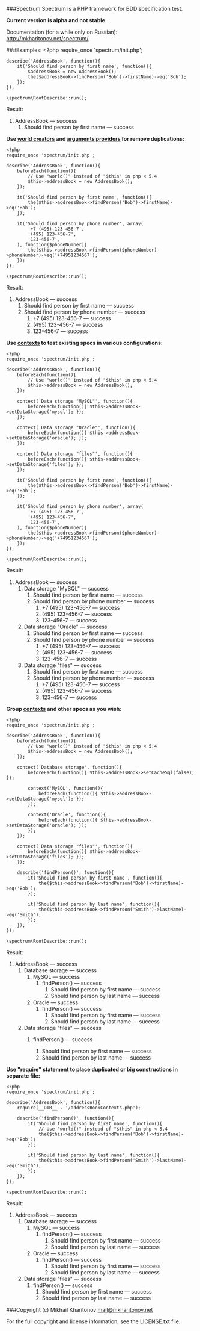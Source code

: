 ###Spectrum
Spectrum is a PHP framework for BDD specification test.

**Current version is alpha and not stable.**

Documentation (for a while only on Russian): http://mkharitonov.net/spectrum/

###Examples:
	<?php
	require_once 'spectrum/init.php';

	describe('AddressBook', function(){
		it('Should find person by first name', function(){
			$addressBook = new AddressBook();
			the($addressBook->findPerson('Bob')->firstName)->eq('Bob');
		});
	});

	\spectrum\RootDescribe::run();

Result:

1. AddressBook — success
	1. Should find person by first name — success

**Use [world creators](http://mkharitonov.net/spectrum/#worlds) and [arguments providers](http://mkharitonov.net/spectrum/#arguments-providers) for remove duplications:**

	<?php
	require_once 'spectrum/init.php';

	describe('AddressBook', function(){
		beforeEach(function(){
			// Use "world()" instead of "$this" in php < 5.4
			$this->addressBook = new AddressBook();
		});

		it('Should find person by first name', function(){
			the($this->addressBook->findPerson('Bob')->firstName)->eq('Bob');
		});

		it('Should find person by phone number', array(
			'+7 (495) 123-456-7',
			'(495) 123-456-7',
			'123-456-7',
		), function($phoneNumber){
			the($this->addressBook->findPerson($phoneNumber)->phoneNumber)->eq('+74951234567');
		});
	});

	\spectrum\RootDescribe::run();

Result:

1. AddressBook — success
	1. Should find person by first name — success
	2. Should find person by phone number — success
		1. +7 (495) 123-456-7 — success
		2. (495) 123-456-7 — success
		3. 123-456-7 — success

**Use [contexts](http://mkharitonov.net/spectrum/#contexts) to test existing specs in various configurations:**

	<?php
	require_once 'spectrum/init.php';

	describe('AddressBook', function(){
		beforeEach(function(){
			// Use "world()" instead of "$this" in php < 5.4
			$this->addressBook = new AddressBook();
		});

		context('Data storage "MySQL"', function(){
			beforeEach(function(){ $this->addressBook->setDataStorage('mysql'); });
		});

		context('Data storage "Oracle"', function(){
			beforeEach(function(){ $this->addressBook->setDataStorage('oracle'); });
		});

		context('Data storage "files"', function(){
			beforeEach(function(){ $this->addressBook->setDataStorage('files'); });
		});

		it('Should find person by first name', function(){
			the($this->addressBook->findPerson('Bob')->firstName)->eq('Bob');
		});

		it('Should find person by phone number', array(
			'+7 (495) 123-456-7',
			'(495) 123-456-7',
			'123-456-7',
		), function($phoneNumber){
			the($this->addressBook->findPerson($phoneNumber)->phoneNumber)->eq('+74951234567');
		});
	});

	\spectrum\RootDescribe::run();

Result:

1. AddressBook — success
	1. Data storage "MySQL" — success
		1. Should find person by first name — success
		2. Should find person by phone number — success
			1. +7 (495) 123-456-7 — success
			2. (495) 123-456-7 — success
			3. 123-456-7 — success
	2. Data storage "Oracle" — success
		1. Should find person by first name — success
		2. Should find person by phone number — success
			1. +7 (495) 123-456-7 — success
			2. (495) 123-456-7 — success
			3. 123-456-7 — success
	3. Data storage "files" — success
		1. Should find person by first name — success
		2. Should find person by phone number — success
			1. +7 (495) 123-456-7 — success
			2. (495) 123-456-7 — success
			3. 123-456-7 — success

**Group [contexts](http://mkharitonov.net/spectrum/#contexts) and other specs as you wish:**

	<?php
	require_once 'spectrum/init.php';

	describe('AddressBook', function(){
		beforeEach(function(){
			// Use "world()" instead of "$this" in php < 5.4
			$this->addressBook = new AddressBook();
		});

		context('Database storage', function(){
			beforeEach(function(){ $this->addressBook->setCacheSql(false); });

			context('MySQL', function(){
				beforeEach(function(){ $this->addressBook->setDataStorage('mysql'); });
			});

			context('Oracle', function(){
				beforeEach(function(){ $this->addressBook->setDataStorage('oracle'); });
			});
		});

		context('Data storage "files"', function(){
			beforeEach(function(){ $this->addressBook->setDataStorage('files'); });
		});

		describe('findPerson()', function(){
			it('Should find person by first name', function(){
				the($this->addressBook->findPerson('Bob')->firstName)->eq('Bob');
			});

			it('Should find person by last name', function(){
				the($this->addressBook->findPerson('Smith')->lastName)->eq('Smith');
			});
		});
	});

	\spectrum\RootDescribe::run();

Result:

1. AddressBook — success
	1. Database storage — success
		1. MySQL — success
			1. findPerson() — success
				1. Should find person by first name — success
				2. Should find person by last name — success
		2. Oracle — success
			1. findPerson() — success
				1. Should find person by first name — success
				2. Should find person by last name — success
	2. Data storage "files" — success
		1. findPerson() — success

			1. Should find person by first name — success
			2. Should find person by last name — success

**Use "require" statement to place duplicated or big constructions in separate file:**

	<?php
	require_once 'spectrum/init.php';

	describe('AddressBook', function(){
		require(__DIR__ . '/addressBookContexts.php');

		describe('findPerson()', function(){
			it('Should find person by first name', function(){
				// Use "world()" instead of "$this" in php < 5.4
				the($this->addressBook->findPerson('Bob')->firstName)->eq('Bob');
			});

			it('Should find person by last name', function(){
				the($this->addressBook->findPerson('Smith')->lastName)->eq('Smith');
			});
		});
	});

	\spectrum\RootDescribe::run();

Result:

1. AddressBook — success
	1. Database storage — success
		1. MySQL — success
			1. findPerson() — success
				1. Should find person by first name — success
				2. Should find person by last name — success
		2. Oracle — success
			1. findPerson() — success
				1. Should find person by first name — success
				2. Should find person by last name — success
	2. Data storage "files" — success
		1. findPerson() — success
			1. Should find person by first name — success
			2. Should find person by last name — success

###Copyright
(c) Mikhail Kharitonov <mail@mkharitonov.net>

For the full copyright and license information, see the LICENSE.txt file.